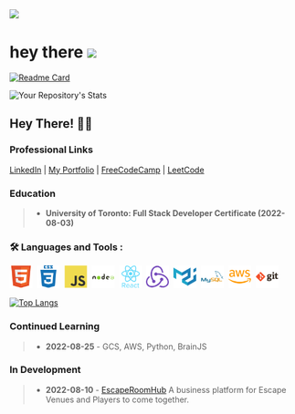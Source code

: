 <img src="https://komarev.com/ghpvc/?username=DLittlefield81"/>
<h1>
  hey there
  <img src="https://media.giphy.com/media/hvRJCLFzcasrR4ia7z/giphy.gif" width="30px"/>
</h1>


[![Readme Card](https://github-readme-stats.vercel.app/api/pin/?username=DLittlefield81&repo=reactportfolio)](https://github.com/DLittlefield81/reactportfolio)

![Your Repository's Stats](https://github-readme-stats.vercel.app/api?username=DLittlefield81&show_icons=true)

## Hey There! 🙋‍♂️ 
### Professional Links
[LinkedIn](https://www.linkedin.com/in/dennislittlefield/) | [My Portfolio](https://dlittlefield81.github.io/reactportfolio/) | [FreeCodeCamp](https://www.freecodecamp.org/DLittlefield81) | [LeetCode](https://leetcode.com/dlittlefield81/) 

### Education
>- **University of Toronto: Full Stack Developer Certificate (2022-08-03)** 

### :hammer_and_wrench: Languages and Tools :
<div>
  <img src="https://github.com/devicons/devicon/blob/master/icons/html5/html5-original.svg" title="HTML5" alt="HTML" width="40" height="40"/>&nbsp;
  <img src="https://github.com/devicons/devicon/blob/master/icons/css3/css3-plain-wordmark.svg"  title="CSS3" alt="CSS" width="40" height="40"/>&nbsp;
  <img src="https://github.com/devicons/devicon/blob/master/icons/javascript/javascript-original.svg" title="JavaScript" alt="JavaScript" width="40" height="40" />&nbsp;
  <img src="https://github.com/devicons/devicon/blob/master/icons/nodejs/nodejs-original-wordmark.svg" title="NodeJS" alt="NodeJS" width="40" height="40"/>&nbsp;
  <img src="https://github.com/devicons/devicon/blob/master/icons/react/react-original-wordmark.svg" title="React" alt="React" width="40" height="40"/>&nbsp;
  <img src="https://github.com/devicons/devicon/blob/master/icons/redux/redux-original.svg" title="Redux" alt="Redux " width="40" height="40"/>&nbsp;
  <img src="https://github.com/devicons/devicon/blob/master/icons/materialui/materialui-original.svg" title="Material UI" alt="Material UI" width="40" height="40"/>&nbsp;
 <img src="https://github.com/devicons/devicon/blob/master/icons/mysql/mysql-original-wordmark.svg" title="MySQL"  alt="MySQL" width="40" height="40"/>&nbsp;
  <img src="https://github.com/devicons/devicon/blob/master/icons/amazonwebservices/amazonwebservices-plain-wordmark.svg" title="AWS" alt="AWS" width="40" height="40"/>&nbsp;
 <img src="https://github.com/devicons/devicon/blob/master/icons/git/git-original-wordmark.svg" title="Git" **alt="Git" width="40" height="40"/>
</div> 

  [![Top Langs](https://github-readme-stats.vercel.app/api/top-langs/?username=DLittlefield81&layout=compact&theme=vision-friendly-dark)](https://github.com/anuraghazra/github-readme-stats)
 
  
  

### Continued Learning
>- **2022-08-25** - GCS, AWS, Python, BrainJS
### In Development
>- **2022-08-10** - [EscapeRoomHub](https://github.com/DLittlefield81/EscapeRoomHub) A business platform for Escape Venues and Players to come together.

